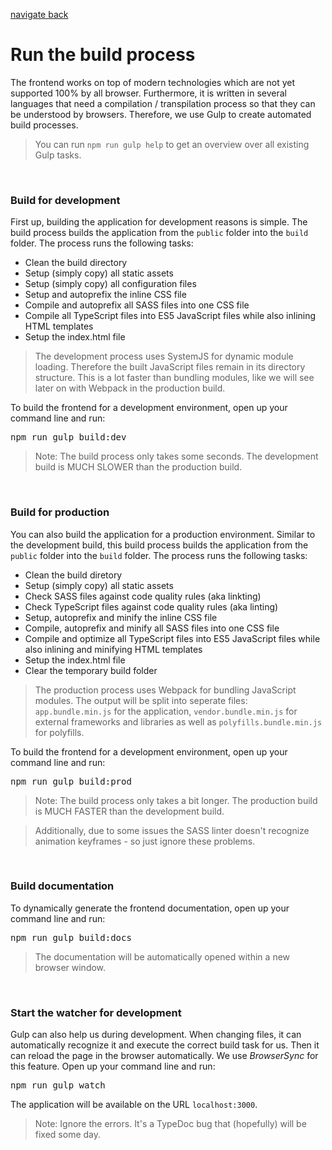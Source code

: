 [navigate back](../SETUP.md)

# Run the build process

The frontend works on top of modern technologies which are not yet supported 100% by all browser. Furthermore, it is written in several languages that need a compilation / transpilation process so that they can be understood by browsers. Therefore, we use Gulp to create automated build processes.

> You can run `npm run gulp help` to get an overview over all existing Gulp tasks.

<br>

### Build for development

First up, building the application for development reasons is simple. The build process builds the application from the `public` folder into the `build` folder. The process runs the following tasks:

- Clean the build directory
- Setup (simply copy) all static assets
- Setup (simply copy) all configuration files
- Setup and autoprefix the inline CSS file
- Compile and autoprefix all SASS files into one CSS file
- Compile all TypeScript files into ES5 JavaScript files while also inlining HTML templates
- Setup the index.html file

> The development process uses SystemJS for dynamic module loading. Therefore the built JavaScript files remain in its directory structure. This is a lot faster than bundling modules, like we will see later on with Webpack in the production build.

To build the frontend for a development environment, open up your command line and run:

<pre>
npm run gulp build:dev
</pre>

> Note: The build process only takes some seconds. The development build is MUCH SLOWER than the production build.

<br>

### Build for production

You can also build the application for a production environment. Similar to the development build, this build process builds the application from the `public` folder into the `build` folder. The process runs the following tasks:

- Clean the build diretory
- Setup (simply copy) all static assets
- Check SASS files against code quality rules (aka linkting)
- Check TypeScript files against code quality rules (aka linting)
- Setup, autoprefix and minify the inline CSS file
- Compile, autoprefix and minify all SASS files into one CSS file
- Compile and optimize all TypeScript files into ES5 JavaScript files while also inlining and minifying HTML templates
- Setup the index.html file
- Clear the temporary build folder

> The production process uses Webpack for bundling JavaScript modules. The output will be split into seperate files: `app.bundle.min.js` for the application, `vendor.bundle.min.js` for external frameworks and libraries as well as `polyfills.bundle.min.js` for polyfills.

To build the frontend for a development environment, open up your command line and run:

<pre>
npm run gulp build:prod
</pre>

> Note: The build process only takes a bit longer. The production build is MUCH FASTER than the development build.

> Additionally, due to some issues the SASS linter doesn't recognize animation keyframes - so just ignore these problems.

<br>

### Build documentation

To dynamically generate the frontend documentation, open up your command line and run:

<pre>
npm run gulp build:docs
</pre>

> The documentation will be automatically opened within a new browser window.

<br>

### Start the watcher for development

Gulp can also help us during development. When changing files, it can automatically recognize it and execute the correct build task for us. Then it can reload the page in the browser automatically. We use *BrowserSync* for this feature. Open up your command line and run:

<pre>
npm run gulp watch
</pre>

The application will be available on the URL `localhost:3000`.

> Note: Ignore the errors. It's a TypeDoc bug that (hopefully) will be fixed some day.
